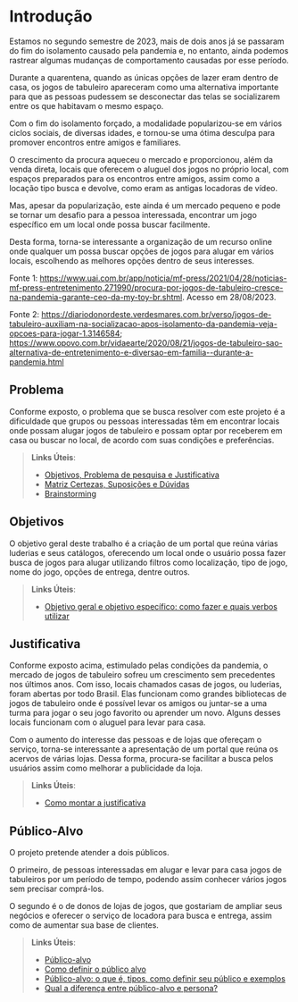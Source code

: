 # Introdução

Estamos no segundo semestre de 2023, mais de dois anos já se passaram do fim do isolamento causado pela pandemia e, no entanto, ainda podemos rastrear algumas mudanças de comportamento causadas por esse período. 

Durante a quarentena, quando as únicas opções de lazer eram dentro de casa, os jogos de tabuleiro apareceram como uma alternativa importante para que as pessoas pudessem se desconectar das telas se socializarem entre os que habitavam o mesmo espaço. 

Com o fim do isolamento forçado, a modalidade popularizou-se em vários ciclos sociais, de diversas idades, e tornou-se uma ótima desculpa para promover encontros entre amigos e familiares.  

O crescimento da procura aqueceu o mercado e proporcionou, além da venda direta, locais que oferecem o aluguel dos jogos no próprio local, com espaços preparados para os encontros entre amigos, assim como a locação tipo busca e devolve, como eram as antigas locadoras de vídeo. 

Mas, apesar da popularização, este ainda é um mercado pequeno e pode se tornar um desafio para a pessoa interessada, encontrar um jogo específico em um local onde possa buscar facilmente. 

Desta forma, torna-se interessante a organização de um recurso online onde qualquer um possa buscar opções de jogos para alugar em vários locais, escolhendo as melhores opções dentro de seus interesses. 

Fonte 1: https://www.uai.com.br/app/noticia/mf-press/2021/04/28/noticias-mf-press-entretenimento,271990/procura-por-jogos-de-tabuleiro-cresce-na-pandemia-garante-ceo-da-my-toy-br.shtml. Acesso em 28/08/2023. 

Fonte 2: https://diariodonordeste.verdesmares.com.br/verso/jogos-de-tabuleiro-auxiliam-na-socializacao-apos-isolamento-da-pandemia-veja-opcoes-para-jogar-1.3146584; https://www.opovo.com.br/vidaearte/2020/08/21/jogos-de-tabuleiro-sao-alternativa-de-entretenimento-e-diversao-em-familia--durante-a-pandemia.html

## Problema
Conforme exposto, o problema que se busca resolver com este projeto é a dificuldade que grupos ou pessoas interessadas têm em encontrar locais onde possam alugar jogos de tabuleiro e possam optar por receberem em casa ou buscar no local, de acordo com suas condições e preferências.  

> **Links Úteis**:
> - [Objetivos, Problema de pesquisa e Justificativa](https://medium.com/@versioparole/objetivos-problema-de-pesquisa-e-justificativa-c98c8233b9c3)
> - [Matriz Certezas, Suposições e Dúvidas](https://medium.com/educa%C3%A7%C3%A3o-fora-da-caixa/matriz-certezas-suposi%C3%A7%C3%B5es-e-d%C3%BAvidas-fa2263633655)
> - [Brainstorming](https://www.euax.com.br/2018/09/brainstorming/)

## Objetivos

O objetivo geral deste trabalho é a criação de um portal que reúna várias luderias e seus catálogos, oferecendo um local onde o usuário possa fazer busca de jogos para alugar utilizando filtros como localização, tipo de jogo, nome do jogo, opções de entrega, dentre outros. 
 
> **Links Úteis**:
> - [Objetivo geral e objetivo específico: como fazer e quais verbos utilizar](https://blog.mettzer.com/diferenca-entre-objetivo-geral-e-objetivo-especifico/)

## Justificativa

Conforme exposto acima, estimulado pelas condições da pandemia, o mercado de jogos de tabuleiro sofreu um crescimento sem precedentes nos últimos anos. Com isso,  locais chamados casas de jogos, ou luderias, foram abertas por todo Brasil. Elas funcionam como grandes bibliotecas de jogos de tabuleiro onde é possível levar os amigos ou juntar-se a uma turma para jogar o seu jogo favorito ou aprender um novo. Alguns desses locais funcionam com o aluguel para levar para casa.  

Com o aumento do interesse das pessoas e de lojas que ofereçam o serviço, torna-se interessante a apresentação de um portal que reúna os acervos de várias lojas. Dessa forma,  procura-se facilitar a busca pelos usuários assim como melhorar a publicidade da loja. 

> **Links Úteis**:
> - [Como montar a justificativa](https://guiadamonografia.com.br/como-montar-justificativa-do-tcc/)

## Público-Alvo

O projeto pretende atender a dois públicos. 

O primeiro, de pessoas interessadas em alugar e levar para casa jogos de tabuleiros por um período de tempo, podendo assim conhecer vários jogos sem precisar comprá-los. 

O segundo é o de donos de lojas de jogos, que gostariam de ampliar seus negócios e oferecer o serviço de locadora para busca e entrega, assim como de aumentar sua base de clientes. 

> **Links Úteis**:
> - [Público-alvo](https://blog.hotmart.com/pt-br/publico-alvo/)
> - [Como definir o público alvo](https://exame.com/pme/5-dicas-essenciais-para-definir-o-publico-alvo-do-seu-negocio/)
> - [Público-alvo: o que é, tipos, como definir seu público e exemplos](https://klickpages.com.br/blog/publico-alvo-o-que-e/)
> - [Qual a diferença entre público-alvo e persona?](https://rockcontent.com/blog/diferenca-publico-alvo-e-persona/)
